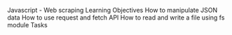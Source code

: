 Javascript - Web scraping
Learning Objectives
How to manipulate JSON data
How to use request and fetch API
How to read and write a file using fs module
Tasks
